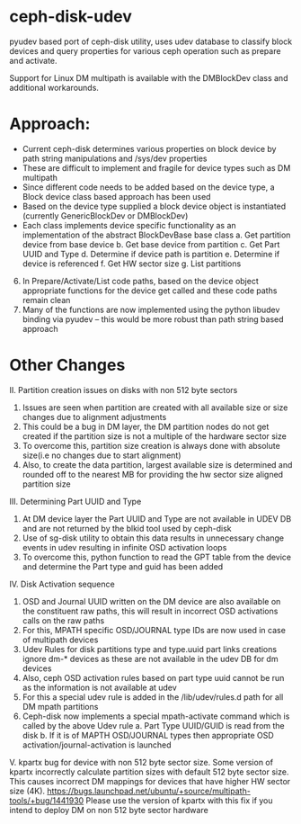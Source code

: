 # ceph-disk-udev

pyudev based port of ceph-disk utility, uses udev database to classify block
devices and query properties for various ceph operation such as prepare and
activate.

Support for Linux DM multipath is available with the DMBlockDev class and
additional workarounds.


Approach:
========
- Current ceph-disk determines various properties on block device by path
  string manipulations and /sys/dev properties
- These are difficult to implement and fragile for device types such as DM
  multipath
- Since different code needs to be added based on the device type, a Block
  device class based approach has been used
- Based on the device type supplied a block device object is instantiated
  (currently  GenericBlockDev or DMBlockDev)
- Each class implements device specific functionality as an implementation
  of the abstract BlockDevBase base class
    a.  Get partition device from base device
    b.  Get base device from partition
    c.  Get Part UUID and Type
    d.  Determine if device path is partition
    e.  Determine if device is referenced
    f.  Get HW sector size
    g.  List partitions

6.  In Prepare/Activate/List code paths, based on the device object appropriate
    functions for the device get called and these code paths remain clean
7.  Many of the functions are now implemented using the python libudev binding
    via pyudev – this would be more robust than path string based approach

Other Changes
=============

II. Partition creation issues on disks with non 512 byte sectors
1.  Issues are seen when partition are created with all available size or size
    changes due to alignment adjustments
2.  This could be a bug in DM layer, the DM partition nodes do not get created
    if the partition size is not a multiple of the hardware sector size
3.  To overcome this,  partition size creation is always done with absolute
    size(i.e no changes due to start alignment)
4.  Also, to create the data partition, largest available size is determined and
    rounded off to the nearest MB for providing the hw sector size aligned partition size

III. Determining Part UUID and Type
1.  At DM device layer the Part UUID and Type are not available in UDEV DB and
    are not returned by the blkid tool used by ceph-disk
2.  Use of sg-disk utility to obtain this data results in unnecessary change
    events in udev resulting in infinite OSD activation loops
3.  To overcome this, python function to read the GPT table from the device
    and determine the Part type and guid has been added

IV. Disk Activation sequence
1.  OSD and Journal UUID written on the DM device are also available on the
    constituent raw paths, this will result in incorrect OSD activations calls
    on the raw paths
2.  For this,  MPATH specific OSD/JOURNAL type IDs are now used in case of
    multipath devices
3.  Udev Rules for disk partitions type and type.uuid part links creations
    ignore dm-* devices as these are not available in the udev DB for dm devices
4.  Also, ceph OSD activation rules based on part type uuid cannot be run as
    the information is not available at udev
5.  For this a special udev rule is added in the /lib/udev/rules.d path for all
    DM mpath partitions
6.  Ceph-disk now implements a special mpath-activate command which is called
    by the above Udev rule
    a.  Part Type UUID/GUID is read from the disk
    b.  If it is of MAPTH OSD/JOURNAL types  then appropriate OSD activation/journal-activation is launched

V.  kpartx bug for device with non 512 byte sector size.
    Some version of kpartx incorrectly calculate partition sizes with default 512 byte
    sector size. This causes incorrect DM mappings for devices that have higher HW sector
    size (4K).
    https://bugs.launchpad.net/ubuntu/+source/multipath-tools/+bug/1441930
    Please use the version of kpartx with this fix if you intend to deploy DM on
    non 512 byte sector hardware


